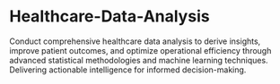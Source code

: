 # Healthcare-Data-Analysis
Conduct comprehensive healthcare data analysis to derive insights, improve patient outcomes, and optimize operational efficiency through advanced statistical methodologies and machine learning techniques. Delivering actionable intelligence for informed decision-making.

